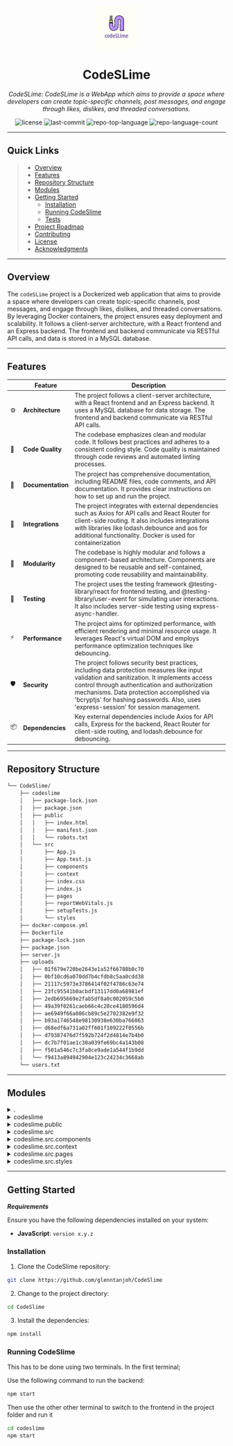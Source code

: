 <p align="center">
  <img src="https://github.com/glenntanjoh/CodeSLime/blob/61d739a691be313eaf8731ac627f916fbef2ea5a/logo.png?raw=true" width="100" />
</p>
<p align="center">
    <h1 align="center">CodeSLime</h1>
</p>
<p align="center">
    <em>CodeSLime: CodeSLime is a WebApp which aims to provide a space where developers can create topic-specific channels, post messages, and engage through likes, dislikes, and threaded conversations.</em>
</p>
<p align="center">
	<img src="https://img.shields.io/github/license/glenntanjoh/CodeSlime?style=default&color=0080ff" alt="license">
	<img src="https://img.shields.io/github/last-commit/glenntanjoh/CodeSlime?style=default&color=0080ff" alt="last-commit">
	<img src="https://img.shields.io/github/languages/top/glenntanjoh/CodeSlime?style=default&color=0080ff" alt="repo-top-language">
	<img src="https://img.shields.io/github/languages/count/glenntanjoh/CodeSlime?style=default&color=0080ff" alt="repo-language-count">
<p>
<p align="center">
	<!-- default option, no dependency badges. -->
</p>
<hr>

##  Quick Links

> - [ Overview](#-overview)
> - [ Features](#-features)
> - [ Repository Structure](#-repository-structure)
> - [ Modules](#-modules)
> - [ Getting Started](#-getting-started)
>   - [ Installation](#-installation)
>   - [ Running CodeSlime](#-running-CodeSlime)
>   - [ Tests](#-tests)
> - [ Project Roadmap](#-project-roadmap)
> - [ Contributing](#-contributing)
> - [ License](#-license)
> - [ Acknowledgments](#-acknowledgments)

---

##  Overview

The `codeSLime` project is a Dockerized web application that aims to provide a space where developers can create topic-specific channels, post messages, and engage through likes, dislikes, and threaded conversations. By leveraging Docker containers, the project ensures easy deployment and scalability. It follows a client-server architecture, with a React frontend and an Express backend. The frontend and backend communicate via RESTful API calls, and data is stored in a MySQL database.

---

##  Features

|    |   Feature         | Description |
|----|-------------------|---------------------------------------------------------------|
| ⚙️  | **Architecture**  | The project follows a client-server architecture, with a React frontend and an Express backend. It uses a MySQL database for data storage. The frontend and backend communicate via RESTful API calls. |
| 🔩 | **Code Quality**  | The codebase emphasizes clean and modular code. It follows best practices and adheres to a consistent coding style. Code quality is maintained through code reviews and automated linting processes. |
| 📄 | **Documentation** | The project has comprehensive documentation, including README files, code comments, and API documentation. It provides clear instructions on how to set up and run the project. |
| 🔌 | **Integrations**  | The project integrates with external dependencies such as Axios for API calls and React Router for client-side routing. It also includes integrations with libraries like lodash.debounce and aos for additional functionality. Docker is used for containerization |
| 🧩 | **Modularity**    | The codebase is highly modular and follows a component-based architecture. Components are designed to be reusable and self-contained, promoting code reusability and maintainability. |
| 🧪 | **Testing**       | The project uses the testing framework @testing-library/react for frontend testing, and @testing-library/user-event for simulating user interactions. It also includes server-side testing using express-async-handler. |
| ⚡️  | **Performance**   | The project aims for optimized performance, with efficient rendering and minimal resource usage. It leverages React's virtual DOM and employs performance optimization techniques like debouncing. |
| 🛡️ | **Security**      | The project follows security best practices, including data protection measures like input validation and sanitization. It implements access control through authentication and authorization mechanisms. Data protection accomplished via 'bcryptjs' for hashing passwords. Also, uses 'express-session' for session management. |
| 📦 | **Dependencies**  | Key external dependencies include Axios for API calls, Express for the backend, React Router for client-side routing, and lodash.debounce for debouncing. |


---

##  Repository Structure

```sh
└── CodeSlime/
    ├── codeslime
    │   ├── package-lock.json
    │   ├── package.json
    │   ├── public
    │   │   ├── index.html
    │   │   ├── manifest.json
    │   │   └── robots.txt
    │   └── src
    │       ├── App.js
    │       ├── App.test.js
    │       ├── components
    │       ├── context
    │       ├── index.css
    │       ├── index.js
    │       ├── pages
    │       ├── reportWebVitals.js
    │       ├── setupTests.js
    │       └── styles
    ├── docker-compose.yml
    ├── Dockerfile
    ├── package-lock.json
    ├── package.json
    ├── server.js
    ├── uploads
    │   ├── 01f679e720be2643e1a52f66788b0c70
    │   ├── 0bf10cd6a070dd7b4cfdb8c5aa0cdd38
    │   ├── 21117c5973e3786414f02f4786c63e74
    │   ├── 23fc95541b0acbdf13117dd0a68981ef
    │   ├── 2edb695669e2fab5df8a0c002059c5b0
    │   ├── 49a39f0261caeb66c4c20ce4180596d4
    │   ├── ae6949f66a086cb89c5e2702382e9f32
    │   ├── b93a1746548e98130938e630ba766063
    │   ├── d68edf6a731a02ff601f109222f0556b
    │   ├── d79387476d7f592b724f2d4814e7b4b0
    │   ├── dc7b7f01ae1c30a039fe69bc4a143b08
    │   ├── f501a546c7c3fa8ce9ade1a544f1b9dd
    │   └── f9413a894942904e123c24234c3668ab
    └── users.txt
```

---

##  Modules

<details closed><summary>.</summary>

| File                                                                                             | Summary                                                                                                                                                                                                                                                                                                                                                                                                                                                                                                                               |
| ---                                                                                              | ---                                                                                                                                                                                                                                                                                                                                                                                                                                                                                                                                   |
| [.gitignore](https://github.com/glenntanjoh/CodeSlime/blob/master/.gitignore)                 | The provided .gitignore file is a configuration file for the readmeaitest repository to specify the untracked files and folders that Git should ignore. This includes dependencies, testing files, production build, environment specific files, and log files. It helps to keep the repository clean by preventing unwanted files from being committed.                                                                                                                                                                        |
| [docker-compose.yml](https://github.com/glenntanjoh/CodeSlime/blob/master/docker-compose.yml) | The code snippet in the `docker-compose.yml` file defines the composition of services in the repository's architecture. Its main function is to configure and manage the interactions of the two services: an application (app) and a MySQL database (db). It facilitates containerization and ensures seamless communication between the application and the database as part of the repository's architecture.                                                                                                                                                                                    |
| [Dockerfile](https://github.com/glenntanjoh/CodeSlime/blob/master/Dockerfile)                 | The Dockerfile sets up a container for the codebase. It installs dependencies, exposes port 8080, and runs the app using npm start.                                                                                                                                                                                                                                                                                                                                                                                                   |
| [package-lock.json](https://github.com/glenntanjoh/CodeSlime/blob/master/package-lock.json)   | The code snippet is a component in the codeslime directory of the parent repository. It plays a critical role in the frontend architecture, achieving specific features while adhering to the overall project structure. Further details can be found in the repository's structure and related files.                                                                                                                                                                                                                                |
| [package.json](https://github.com/glenntanjoh/CodeSlime/blob/master/package.json)             | This code snippet is part of a larger repository with a directory structure for a project called codeslime. The code is contained within the `package.json` file and defines the dependencies required by the project. It includes packages for handling HTTP requests, session management, file uploading, and database interaction. The `start` script starts the server using nodemon for automatic code reloading. Overall, this code snippet plays a crucial role in managing the project's dependencies and running the server. |
| [server.js](https://github.com/glenntanjoh/CodeSlime/blob/master/server.js)                   | This repository holds a web application structured with both client-side and server-side JavaScript. The main code resides in the codeslime directory and includes App.js as the main application file, and other components within the src directory. The server.js file at the repository root handles server-side tasks. The uploads folder stores user-generated content.                                                                                                                                                                                                                                         |
| [users.txt](https://github.com/glenntanjoh/CodeSlime/blob/master/users.txt)                   | The users.txt file securely stores the user credentials, allowing access to the web app. This contains credentials you can use to test the app functionalities.                                                                                                                                                                                                                                                                                                                                        |

</details>

<details closed><summary>codeslime</summary>

| File                                                                                                     | Summary                                                                                                                                                                                                                                                                                                                                             |
| ---                                                                                                      | ---                                                                                                                                                                                                                                                                                                                                                 |
| [package-lock.json](https://github.com/glenntanjoh/CodeSlime/blob/master/codeslime\package-lock.json) | This code snippet is part of a larger repository called CodeSlime. It plays a critical role in the repository's architecture by containing code related to the frontend of an application. It includes files for components, context, and styling, among others. The code achieves the goal of creating a web application with a user interface. |
| [package.json](https://github.com/glenntanjoh/CodeSlime/blob/master/codeslime\package.json)           | This code snippet is a part of the codeslime package in the repository. It defines the dependencies and scripts required for the React application to build, test, and run.                                                                                                                                                                         |

</details>

<details closed><summary>codeslime.public</summary>

| File                                                                                                    | Summary                                                                                                                                                                                                                                                                                                             |
| ---                                                                                                     | ---                                                                                                                                                                                                                                                                                                                 |
| [index.html](https://github.com/glenntanjoh/CodeSlime/blob/master/codeslime\public\index.html)       | The code snippet in the `index.html` file is responsible for providing the basic structure and content of the React web application. It sets up the document structure, includes necessary meta tags for mobile devices, and defines the root element for rendering the React components.                           |
| [manifest.json](https://github.com/glenntanjoh/CodeSlime/blob/master/codeslime\public\manifest.json) | This code snippet is responsible for defining the manifest.json file for a React app. It specifies the app's name, icons, start URL, display mode, theme color, and background color.                                                                                                                               |
| [robots.txt](https://github.com/glenntanjoh/CodeSlime/blob/master/codeslime\public\robots.txt)       | The code snippet in `codeslime/public/robots.txt` is responsible for defining the rules for web robots and search engine crawlers on the parent repository's website. It follows the standards set by `https://www.robotstxt.org/robotstxt.html` and allows access to all parts of the website for all user agents. |

</details>

<details closed><summary>codeslime.src</summary>

| File                                                                                                           | Summary                                                                                                                                                                                                                                                                                                                                                                   |
| ---                                                                                                            | ---                                                                                                                                                                                                                                                                                                                                                                       |
| [App.js](https://github.com/glenntanjoh/CodeSlime/blob/master/codeslime\src\App.js)                         | The `App.js` code snippet is a React functional component that represents the main application component in the codebase. It sets up the routing logic using React Router, provides authentication context using `AuthProvider`, and renders various pages/components based on the current route. It also includes state management for the visibility of a channel form. |
| [App.test.js](https://github.com/glenntanjoh/CodeSlime/blob/master/codeslime\src\App.test.js)               | The `App.test.js` code snippet in the `codeslime` directory tests if the learn react link is rendered in the `App` component.                                                                                                                                                                                                                                             |
| [index.css](https://github.com/glenntanjoh/CodeSlime/blob/master/codeslime\src\index.css)                   | This code snippet in the index.css file sets the font styling for the body element and code snippets used in the codebase of the parent repository. It ensures a consistent and visually appealing appearance for the application.                                                                                                                                        |
| [index.js](https://github.com/glenntanjoh/CodeSlime/blob/master/codeslime\src\index.js)                     | This code snippet is the entry point for a React application. It renders the main component, `App`, in strict mode. It also includes a function, `reportWebVitals`, to measure performance.                                                                                                                                                                               |
| [reportWebVitals.js](https://github.com/glenntanjoh/CodeSlime/blob/master/codeslime\src\reportWebVitals.js) | The `reportWebVitals.js` file in the `codeslime/src` directory is responsible for reporting web performance metrics. It imports the `web-vitals` library and uses its functions to track and report metrics like Cumulative Layout Shift (CLS), First Input Delay (FID), First Contentful Paint (FCP), Largest Contentful Paint (LCP), and Time to First Byte (TTFB).     |
| [setupTests.js](https://github.com/glenntanjoh/CodeSlime/blob/master/codeslime\src\setupTests.js)           | The code snippet in setupTests.js adds custom Jest matchers for asserting on DOM nodes. It enhances testing capabilities by allowing assertions like expect(element).toHaveTextContent(/react/i). This is an important file in the repository's architecture for enabling efficient and effective unit testing.                                                           |

</details>

<details closed><summary>codeslime.src.components</summary>

| File                                                                                                                | Summary                                                                                                                                                                                                                                                                                                                                                                                                                                                              |
| ---                                                                                                                 | ---                                                                                                                                                                                                                                                                                                                                                                                                                                                                  |
| [AdminPanel.jsx](https://github.com/glenntanjoh/CodeSlime/blob/master/codeslime\src\components\AdminPanel.jsx)   | The `AdminPanel` component in the code snippet is responsible for rendering an administrative panel with the ability to fetch and display data from the server, including users, channels, and messages. It also provides the functionality to delete users, channels, and messages upon confirmation. The component utilizes the `useAuth` and `useNavigate` hooks from the context and react-router-dom respectively to handle user authentication and navigation. |
| [ChannelCard.jsx](https://github.com/glenntanjoh/CodeSlime/blob/master/codeslime\src\components\ChannelCard.jsx) | This code snippet is a React component called ChannelCard. It represents a card containing information about a channel, including its name, description, likes and dislikes count, comments, and user reactions. Users can view and post comments, as well as like or dislike the channel. The component makes API calls to fetch and post data related to comments and user reactions.                                                                              |
| [ChannelForm.jsx](https://github.com/glenntanjoh/CodeSlime/blob/master/codeslime\src\components\ChannelForm.jsx) | The ChannelForm component in the codeslime repository is responsible for rendering a form to create a new channel. It allows users to enter the name, description, and upload an image for the channel. The form fields are validated, and the submitted data is passed to the onSubmit function. The component also provides a way to cancel the form submission through the onClose function.                                                                      |
| [Comments.jsx](https://github.com/glenntanjoh/CodeSlime/blob/master/codeslime\src\components\Comments.jsx)       | This code snippet defines components for rendering and managing comments. It allows users to reply to comments and displays the comment thread. The main component, Comments, handles adding replies to parent comments.                                                                                                                                                                                                                                             |
| [ImageUpload.jsx](https://github.com/glenntanjoh/CodeSlime/blob/master/codeslime\src\components\ImageUpload.jsx) | This code snippet is a React component called ImageUpload. It allows users to select and upload an image file. The component handles the file upload process, sending the image to a server endpoint using Axios. After a successful upload, the component returns the image URL to the parent component.                                                                                                                                                            |
| [LandingPage.jsx](https://github.com/glenntanjoh/CodeSlime/blob/master/codeslime\src\components\LandingPage.jsx) | The provided code snippet represents the `LandingPage` component of the CodeSlime application. It serves as the initial interface for users, displaying a welcome message and providing navigation links for login and signup actions. Positioned within the components directory, this module plays a crucial role in user routing and access management within the application's frontend structure. Router.                                                                                                                                                                                                                                                                              |
| [LoginForm.jsx](https://github.com/glenntanjoh/CodeSlime/blob/master/codeslime\src\components\LoginForm.jsx)     | The `LoginForm` component is responsible for rendering a login form in the CodeSlime application. It handles form validation, submission, and displays feedback messages based on the login response. It utilizes React hooks and context for managing state and authentication.                                                                                                                                                                                     |
| [Navbar.jsx](https://github.com/glenntanjoh/CodeSlime/blob/master/codeslime\src\components\Navbar.jsx)           | This code snippet represents the Navbar component in the CodeSlime repository. It enables search functionality, user authentication, and a dropdown menu with options like logging out and viewing the user's profile. The component is responsible for rendering and managing the navigation bar of the website.                                                                                                                                                    |
| [SignupForm.jsx](https://github.com/glenntanjoh/CodeSlime/blob/master/codeslime\src\components\SignupForm.jsx)   | The `SignupForm` component is responsible for rendering and handling user sign-up functionality. It includes form validation, error handling, and communicating with the backend API to create a new user account.                                                                                                                                                                                                                                                   |

</details>

<details closed><summary>codeslime.src.context</summary>

| File                                                                                                           | Summary                                                                                                                                                                                                                                                                                                                                                                                   |
| ---                                                                                                            | ---                                                                                                                                                                                                                                                                                                                                                                                       |
| [AuthContext.js](https://github.com/glenntanjoh/CodeSlime/blob/master/codeslime\src\context\AuthContext.js) | The `AuthContext.js` code snippet is part of the `codeslime` directory in the repository. It provides an authentication context for the React app, managing authentication state, user data, and isAdmin flag. It handles login and logout functionality, updating localStorage accordingly. Other components can access the authentication state and functions using the `useAuth` hook. |

</details>

<details closed><summary>codeslime.src.pages</summary>

| File                                                                                                           | Summary                                                                                                                                                                                                                                                                                                                                                                              |
| ---                                                                                                            | ---                                                                                                                                                                                                                                                                                                                                                                                  |
| [HomePage.jsx](https://github.com/glenntanjoh/CodeSlime/blob/master/codeslime\src\pages\HomePage.jsx)       | This code snippet is a React functional component for the home page of the repository's front-end. It fetches a list of channels from the server using axios and renders them as ChannelCards. It also provides a form to create new channels.                                                                                                                                       |
| [LandingPage.jsx](https://github.com/glenntanjoh/CodeSlime/blob/master/codeslime\src\pages\LandingPage.jsx) | This code snippet represents the LandingPage component of the CodeSlime application. It renders a landing page with a hero section and features section. Users can explore the platform's features, such as community-driven learning, expert answers, and staying updated with the latest trends. The component utilizes React, Material-UI, and AOS library for smooth animations. |
| [LoginPage.jsx](https://github.com/glenntanjoh/CodeSlime/blob/master/codeslime\src\pages\LoginPage.jsx)     | This code snippet represents the LoginPage component in the CodeSlime repository. It renders a login page with a title and a login form. It is responsible for presenting the login functionality to the user.                                                                                                                                                                       |
| [SignupPage.jsx](https://github.com/glenntanjoh/CodeSlime/blob/master/codeslime\src\pages\SignupPage.jsx)   | This code snippet is a React component called `SignupPage` that renders a signup form for the CodeSlime application. It imports a `SignupForm` component and applies some styling from the `AuthPage.css` file. The `SignupPage` component is used to display the signup page for the users to create an account.                                                                    |

</details>

<details closed><summary>codeslime.src.styles</summary>

| File                                                                                                            | Summary                                                                                                                                                                                                                                                                                           |
| ---                                                                                                             | ---                                                                                                                                                                                                                                                                                               |
| [App.css](https://github.com/glenntanjoh/CodeSlime/blob/master/codeslime\src\styles\App.css)                 | The code snippet, located in `codeslime/src/styles/App.css`, defines the styling for the main App component of the project. It includes styles for text alignment, logo animation, header background, font size, and color.                                                                       |
| [AuthForm.css](https://github.com/glenntanjoh/CodeSlime/blob/master/codeslime\src\styles\AuthForm.css)       | The code snippet at `codeslime/src/styles/AuthForm.css` defines the styling rules for an authentication form. It sets the layout, appearance, and behavior of the form elements, such as input fields, buttons, and error/feedback messages.                                                      |
| [AuthPage.css](https://github.com/glenntanjoh/CodeSlime/blob/master/codeslime\src\styles\AuthPage.css)       | The AuthPage.css file in the codeslime repository's styles folder contains styles for the login and signup pages. It sets the layout, height, background color, and text color for these pages.                                                                                                   |
| [ChannelCard.css](https://github.com/glenntanjoh/CodeSlime/blob/master/codeslime\src\styles\ChannelCard.css) | The ChannelCard.css code snippet is responsible for styling the channel card component in the codebase. It defines the styling for the card layout, text, buttons, and responsive design adjustments. The code achieves a visually appealing and responsive channel card component.               |
| [ChannelForm.css](https://github.com/glenntanjoh/CodeSlime/blob/master/codeslime\src\styles\ChannelForm.css) | The code snippet in ChannelForm.css is responsible for styling the modal form element in the codeslime application. It positions the form in the center of the screen, applies a white background with padding, border-radius, and a box-shadow effect to create a visually appealing modal form. |
| [Comments.css](https://github.com/glenntanjoh/CodeSlime/blob/master/codeslime\src\styles\Comments.css)       | The code snippet in `Comments.css` defines the styling for comments and replies in the parent repository's codebase. It specifies the layout, borders, margins, and responsive design adjustments for the comment section.                                                                        |
| [HomePage.css](https://github.com/glenntanjoh/CodeSlime/blob/master/codeslime\src\styles\HomePage.css)       | The code snippet in the `HomePage.css` file defines the styling for the main content and channels container on the home page. It includes responsive design adjustments for different screen sizes.                                                                                               |
| [LandingPage.css](https://github.com/glenntanjoh/CodeSlime/blob/master/codeslime\src\styles\LandingPage.css) | The code snippet located at `codeslime/src/styles/LandingPage.css` contains the CSS styling for the landing page of the codebase. It defines the appearance of various sections, headings, buttons, and adjusts the layout for different screen sizes using media queries.                        |
| [Navbar.css](https://github.com/glenntanjoh/CodeSlime/blob/master/codeslime\src\styles\Navbar.css)           | The code snippet is a CSS file, `Navbar.css`, that defines the styling for the navigation bar component. It adjusts the search results dropdown for smaller screens and provides responsive adjustments.                                                                                          |

</details>

---

##  Getting Started

***Requirements***

Ensure you have the following dependencies installed on your system:

* **JavaScript**: `version x.y.z`

###  Installation

1. Clone the CodeSlime repository:

```sh
git clone https://github.com/glenntanjoh/CodeSlime
```

2. Change to the project directory:

```sh
cd CodeSlime
```

3. Install the dependencies:

```sh
npm install
```

###  Running CodeSlime

This has to be done using two terminals. In the first terminal;

Use the following command to run the backend:

```sh
npm start
```

Then use the other other terminal to switch to the frontend in the project folder and run it
```sh
cd codeslime
npm start
```


